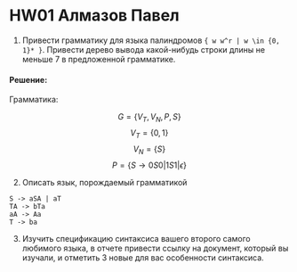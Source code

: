 # HW01 Алмазов Павел

1. Привести грамматику для языка палиндромов `{ w w^r | w \in {0, 1}* }`. Привести дерево вывода какой-нибудь строки длины не меньше 7 в предложенной грамматике.
#### Решение:

Грамматика:

$$G = \{V_T, V_N, P, S \}$$
$$ V_T = \{0, 1\}$$
$$ V_N = \{S\} $$
$$ P = \{S \rightarrow 0S0 | 1S1 | \epsilon\} $$

2. Описать язык, порождаемый грамматикой
  ```
  S -> aSA | aT 
  TA -> bTa
  aA -> Aa
  T -> ba
  ```
  
3. Изучить спецификацию синтаксиса вашего второго самого любимого языка, в отчете привести ссылку на документ, который вы изучали, и отметить 3 новые для вас особенности синтаксиса.
